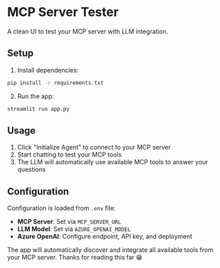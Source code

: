# MCP Server Tester

A clean UI to test your MCP server with LLM integration.

## Setup

1. Install dependencies:
```bash
pip install -r requirements.txt
```

2. Run the app:
```bash
streamlit run app.py
```

## Usage

1. Click "Initialize Agent" to connect to your MCP server
2. Start chatting to test your MCP tools
3. The LLM will automatically use available MCP tools to answer your questions

## Configuration

Configuration is loaded from `.env` file:
- **MCP Server**: Set via `MCP_SERVER_URL`
- **LLM Model**: Set via `AZURE_OPENAI_MODEL`
- **Azure OpenAI**: Configure endpoint, API key, and deployment

The app will automatically discover and integrate all available tools from your MCP server.
Thanks for reading this far 😁


